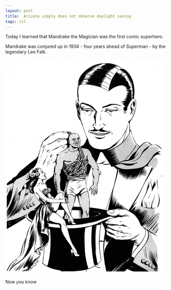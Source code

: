 ```yaml
---
layout: post
title:  Arizona simply does not observe daylight saving
tags: til
---
```


Today I learned that Mandrake the Magician was the first comic superhero.

Mandrake was conjured up in 1934 - four years ahead of Superman - by the legendary Lee Falk.

![Mandrake, Lothar and Narda](/images/mandrake.jpg)

Now *you* know